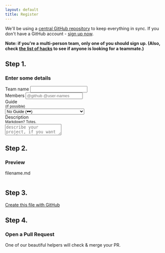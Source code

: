 ```yaml
---
layout: default
title: Register
---
```


We'll be using a [central GitHub repository](https://github.com/jsoxford/hack) to keep everything in sync.  If you don't have a GitHub account - [sign up now](https://github.com).

__Note: if you're a multi-person team, only one of you should sign up.  (Also, check [the list of hacks](hacks) to see if anyone is looking for a teammate.)__

## Step 1.
### Enter some details

<form id="entry-form">
  <div class="field">
    <label for="name">Team name</label>
    <input type="text" name="name" id="name" placeholder="">
  </div>
  <div class="field">
    <label for="name">Members</label>
    <input type="text" name="members" id="members" placeholder="@github @user-names">
  </div>
  <div class="field">
    <label for="guide">Guide <div><small>(if possible)</small></div></label>
    <select name="guide" id="guide">
      <option value="">No Guide (🕶)</option>
      {% for guide in site.guides %}
        <option value="{{ guide.github }}">{{ guide.name }} ({{ guide.technology }})</option>
      {% endfor %}
    </select>
  </div>
  <div class="field">
    <label for="description">Description <div><small>Markdown? Totes.</small></div></label>
    <textarea name="description" id="description" placeholder="describe your project, if you want people to join you - this is a good place to mention that"></textarea>
  </div>
</form>


## Step 2.
### Preview


<div class="file-name" id="gh-filename">filename.md</div>
<pre class="file-content"><code id="gh-content"></code></pre>


## Step 3.

<a href="#" id="gh-link">Create this file with GitHub</a>


## Step 4.
### Open a Pull Request

One of our beautiful helpers will check & merge your PR.
